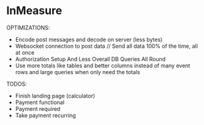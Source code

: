 # InMeasure

OPTIMIZATIONS:
- Encode post messages and decode on server (less bytes)
- Websocket connection to post data // Send all data 100% of the time, all at once
- Authorization Setup And Less Overall DB Queries All Round
- Use more totals like tables and better columns instead of many event rows and large queries when only need the totals
  

TODOS:
- Finish landing page (calculator)
- Payment functional
- Payment required
- Take payment recurring